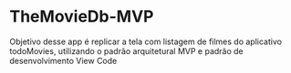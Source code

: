 # TheMovieDb-MVP
Objetivo desse app é replicar a tela com listagem de filmes do aplicativo todoMovies, utilizando o padrão arquitetural MVP e padrão de desenvolvimento View Code
